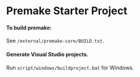 # Premake Starter Project

#### To build premake:
See `/external/premake-core/BUILD.txt`.

#### Generate Visual Studio projects.
Run `script/windows/buildproject.bat` for Windows.